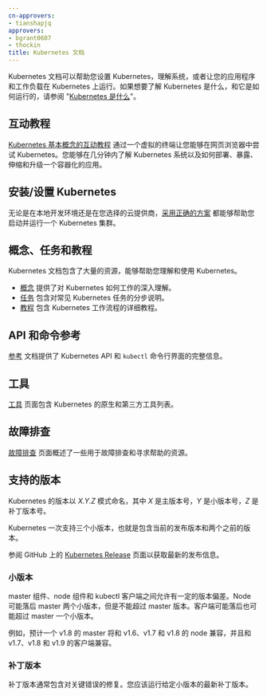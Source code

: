 ```yaml
---
cn-approvers:
- tianshapjq
approvers:
- bgrant0607
- thockin
title: Kubernetes 文档
---
```

<!--
---
approvers:
- bgrant0607
- thockin
title: Kubernetes Documentation
---
-->

<!--
Kubernetes documentation can help you set up Kubernetes, learn about the system, or get your applications and workloads running on Kubernetes. To learn the basics of what Kubernetes is and how it works, read "[What is Kubernetes](/docs/concepts/overview/what-is-kubernetes/)".
-->
Kubernetes 文档可以帮助您设置 Kubernetes，理解系统，或者让您的应用程序和工作负载在 Kubernetes 上运行。如果想要了解 Kubernetes 是什么，和它是如何运行的，请参阅 "[Kubernetes 是什么](/docs/concepts/overview/what-is-kubernetes/)"。

<!--
## Interactive Tutorial
-->
## 互动教程

<!--
The [Kubernetes Basics interactive tutorial](/docs/tutorials/kubernetes-basics/) lets you try out Kubernetes right out of your web browser, using a virtual terminal. Learn about the Kubernetes system and deploy, expose, scale, and upgrade a containerized application in just a few minutes.
-->
[Kubernetes 基本概念的互动教程](/docs/tutorials/kubernetes-basics/) 通过一个虚拟的终端让您能够在网页浏览器中尝试 Kubernetes。您能够在几分钟内了解 Kubernetes 系统以及如何部署、暴露、伸缩和升级一个容器化的应用。

<!--
## Installing/Setting Up Kubernetes
-->
## 安装/设置 Kubernetes

<!--
[Picking the Right Solution](/docs/setup/pick-right-solution/) can help you get a Kubernetes cluster up and running, either for local development, or on your cloud provider of choice.
-->
无论是在本地开发环境还是在您选择的云提供商，[采用正确的方案](/docs/setup/pick-right-solution/) 都能够帮助您启动并运行一个 Kubernetes 集群。

<!--
## Concepts, Tasks, and Tutorials
-->
## 概念、任务和教程

<!--
The Kubernetes documentation contains a number of resources to help you understand and work with Kubernetes.
-->
Kubernetes 文档包含了大量的资源，能够帮助您理解和使用 Kubernetes。

<!--
* [Concepts](/docs/concepts/) provide a deep understanding of how Kubernetes works.
* [Tasks](/docs/tasks/) contain step-by-step instructions for common Kubernetes tasks.
* [Tutorials](/docs/tutorials/) contain detailed walkthroughs of the Kubernetes workflow.
-->
* [概念](/docs/concepts/) 提供了对 Kubernetes 如何工作的深入理解。
* [任务](/docs/tasks/) 包含对常见 Kubernetes 任务的分步说明。
* [教程](/docs/tutorials/) 包含 Kubernetes 工作流程的详细教程。

<!--
## API and Command References
-->
## API 和命令参考

<!--
The [Reference](/docs/reference/) documentation provides complete information on the Kubernetes APIs and the `kubectl` command-line interface.
-->
[参考](/docs/reference/) 文档提供了 Kubernetes API 和 `kubectl` 命令行界面的完整信息。

<!--
## Tools
-->
## 工具

<!--
The [Tools](/docs/tools/) page contains a list of native and third-party tools for Kubernetes.
-->
[工具](/docs/tools/) 页面包含 Kubernetes 的原生和第三方工具列表。

<!--
## Troubleshooting
-->
## 故障排查

<!--
The [Troubleshooting](/docs/tasks/debug-application-cluster/troubleshooting) page outlines some resources for troubleshooting and finding help.
-->
[故障排查](/docs/tasks/debug-application-cluster/troubleshooting) 页面概述了一些用于故障排查和寻求帮助的资源。

<!--
## Supported Versions
-->
## 支持的版本

<!--
Kubernetes has a _X.Y.Z_ versioning scheme, where _X_ is the major version, _Y_ is the minor version, and _Z_ is the patch version. 

Kubernetes is supported for three minor versions at a time. This includes the current release version and two previous versions. 

See the [Kubernetes Release](https://github.com/kubernetes/kubernetes/releases) page on GitHub for the latest release information.
-->
Kubernetes 的版本以 _X.Y.Z_ 模式命名，其中 _X_ 是主版本号，_Y_ 是小版本号，_Z_ 是补丁版本号。

Kubernetes 一次支持三个小版本，也就是包含当前的发布版本和两个之前的版本。

参阅 GitHub 上的 [Kubernetes Release](https://github.com/kubernetes/kubernetes/releases) 页面以获取最新的发布信息。

<!--
### Minor Versions
-->
### 小版本

<!--
A certain amount of version skew is permissible between master components, node components, and the kubectl client. Nodes may lag master by up to two versions, but not exceed the master version. Clients may lag master by one version and may exceed master up to one version.
-->
master 组件、node 组件和 kubectl 客户端之间允许有一定的版本偏差。Node 可能落后 master 两个小版本，但是不能超过 master 版本。客户端可能落后也可能超过 master 一个小版本。

<!--
For example, a v1.8 master is expected to be compatible with v1.6, v1.7, and v1.8 nodes, and compatible with v1.7, v1.8, and v1.9 clients. 
-->
例如，预计一个 v1.8 的 master 将和 v1.6、v1.7 和 v1.8 的 node 兼容，并且和 v1.7、v1.8 和 v1.9 的客户端兼容。

<!--
### Patch Versions
-->
### 补丁版本

<!--
Patch releases often include critical bug fixes. You should be running the latest patch release of a given minor release.
-->
补丁版本通常包含对关键错误的修复。您应该运行给定小版本的最新补丁版本。
